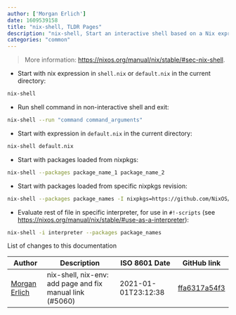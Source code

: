 ```yaml
---
author: ['Morgan Erlich']
date: 1609539158
title: "nix-shell, TLDR Pages"
description: "nix-shell, Start an interactive shell based on a Nix expression."
categories: "common"
---
```

> More information: <https://nixos.org/manual/nix/stable/#sec-nix-shell>.

- Start with nix expression in `shell.nix` or `default.nix` in the current directory:

```bash
nix-shell
```

- Run shell command in non-interactive shell and exit:

```bash
nix-shell --run "command command_arguments"
```

- Start with expression in `default.nix` in the current directory:

```bash
nix-shell default.nix
```

- Start with packages loaded from nixpkgs:

```bash
nix-shell --packages package_name_1 package_name_2
```

- Start with packages loaded from specific nixpkgs revision:

```bash
nix-shell --packages package_names -I nixpkgs=https://github.com/NixOS/nixpkgs/archive/nixpkgs_revision.tar.gz
```

- Evaluate rest of file in specific interpreter, for use in `#!-scripts` (see <https://nixos.org/manual/nix/stable/#use-as-a-interpreter>):

```bash
nix-shell -i interpreter --packages package_names
```
List of changes to this documentation


Author | Description | ISO 8601 Date | GitHub link
------|-----|-----|-----
[Morgan Erlich](mailto:nagromlobo@gmail.com) | nix-shell, nix-env: add page and fix manual link (#5060) | 2021-01-01T23:12:38 | [ffa6317a54f3](https://github.com/tldr-pages/tldr/commit/ffa6317a54f3f83067f1c07fbe0205c2c6affa37)

